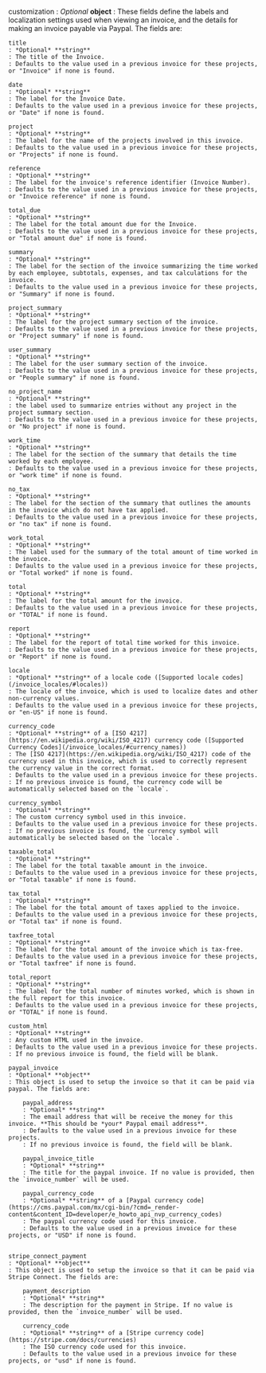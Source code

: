
customization
: *Optional* **object**
: These fields define the labels and localization settings used when viewing an invoice, and the details for making an invoice payable via Paypal. The fields are:

    title
    : *Optional* **string**
    : The title of the Invoice.
    : Defaults to the value used in a previous invoice for these projects, or "Invoice" if none is found.

    date
    : *Optional* **string**
    : The label for the Invoice Date.
	: Defaults to the value used in a previous invoice for these projects, or "Date" if none is found.

    project
    : *Optional* **string**
    : The label for the name of the projects involved in this invoice.
	: Defaults to the value used in a previous invoice for these projects, or "Projects" if none is found.

    reference
    : *Optional* **string**
    : The label for the invoice's reference identifier (Invoice Number).
    : Defaults to the value used in a previous invoice for these projects, or "Invoice reference" if none is found.

    total_due
    : *Optional* **string**
    : The label for the total amount due for the Invoice.
    : Defaults to the value used in a previous invoice for these projects, or "Total amount due" if none is found.

    summary
    : *Optional* **string**
    : The label for the section of the invoice summarizing the time worked by each employee, subtotals, expenses, and tax calculations for the invoice.
	: Defaults to the value used in a previous invoice for these projects, or "Summary" if none is found.

    project_summary
    : *Optional* **string**
    : The label for the project summary section of the invoice.
	: Defaults to the value used in a previous invoice for these projects, or "Project summary" if none is found.

    user_summary
    : *Optional* **string**
    : The label for the user summary section of the invoice.
	: Defaults to the value used in a previous invoice for these projects, or "People summary" if none is found.

    no_project_name
    : *Optional* **string**
    : the label used to summarize entries without any project in the project summary section.
	: Defaults to the value used in a previous invoice for these projects, or "No project" if none is found.

    work_time
    : *Optional* **string**
    : The label for the section of the summary that details the time worked by each employee.
	: Defaults to the value used in a previous invoice for these projects, or "work time" if none is found.

    no_tax
    : *Optional* **string**
    : The label for the section of the summary that outlines the amounts in the invoice which do not have tax applied.
	: Defaults to the value used in a previous invoice for these projects, or "no tax" if none is found.

    work_total
    : *Optional* **string**
    : The label used for the summary of the total amount of time worked in the invoice.
	: Defaults to the value used in a previous invoice for these projects, or "Total worked" if none is found.

    total
    : *Optional* **string**
    : The label for the total amount for the invoice.
	: Defaults to the value used in a previous invoice for these projects, or "TOTAL" if none is found.

    report
    : *Optional* **string**
    : The label for the report of total time worked for this invoice.
	: Defaults to the value used in a previous invoice for these projects, or "Report" if none is found.

    locale
    : *Optional* **string** of a locale code ([Supported locale codes](/invoice_locales/#locales))
    : The locale of the invoice, which is used to localize dates and other non-currency values.
    : Defaults to the value used in a previous invoice for these projects, or "en-US" if none is found.

    currency_code
    : *Optional* **string** of a [ISO 4217](https://en.wikipedia.org/wiki/ISO_4217) currency code ([Supported Currency Codes](/invoice_locales/#currency_names))
    : The [ISO 4217](https://en.wikipedia.org/wiki/ISO_4217) code of the currency used in this invoice, which is used to correctly represent the currency value in the correct format.
    : Defaults to the value used in a previous invoice for these projects.
    : If no previous invoice is found, the currency code will be automatically selected based on the `locale`.

    currency_symbol
    : *Optional* **string**
    : The custom currency symbol used in this invoice.
    : Defaults to the value used in a previous invoice for these projects.
    : If no previous invoice is found, the currency symbol will automatically be selected based on the `locale`.

    taxable_total
    : *Optional* **string**
    : The label for the total taxable amount in the invoice.
	: Defaults to the value used in a previous invoice for these projects, or "Total taxable" if none is found.

    tax_total
    : *Optional* **string**
    : The label for the total amount of taxes applied to the invoice.
	: Defaults to the value used in a previous invoice for these projects, or "Total tax" if none is found.

    taxfree_total
    : *Optional* **string**
    : The label for the total amount of the invoice which is tax-free.
	: Defaults to the value used in a previous invoice for these projects, or "Total taxfree" if none is found.

    total_report
    : *Optional* **string**
    : The label for the total number of minutes worked, which is shown in the full report for this invoice.
	: Defaults to the value used in a previous invoice for these projects, or "TOTAL" if none is found.

    custom_html
    : *Optional* **string**
    : Any custom HTML used in the invoice.
    : Defaults to the value used in a previous invoice for these projects.
    : If no previous invoice is found, the field will be blank.

    paypal_invoice
    : *Optional* **object**
    : This object is used to setup the invoice so that it can be paid via paypal. The fields are:

        paypal_address
        : *Optional* **string**
        : The email address that will be receive the money for this invoice. **This should be *your* Paypal email address**.
        : Defaults to the value used in a previous invoice for these projects.
        : If no previous invoice is found, the field will be blank.

        paypal_invoice_title
        : *Optional* **string**
        : The title for the paypal invoice. If no value is provided, then the `invoice_number` will be used.

        paypal_currency_code
        : *Optional* **string** of a [Paypal currency code](https://cms.paypal.com/mx/cgi-bin/?cmd=_render-content&content_ID=developer/e_howto_api_nvp_currency_codes)
        : The paypal currency code used for this invoice.
	    : Defaults to the value used in a previous invoice for these projects, or "USD" if none is found.


    stripe_connect_payment
    : *Optional* **object**
    : This object is used to setup the invoice so that it can be paid via Stripe Connect. The fields are:

        payment_description
        : *Optional* **string**
        : The description for the payment in Stripe. If no value is provided, then the `invoice_number` will be used.

        currency_code
        : *Optional* **string** of a [Stripe currency code](https://stripe.com/docs/currencies)
        : The ISO currency code used for this invoice.
        : Defaults to the value used in a previous invoice for these projects, or "usd" if none is found.